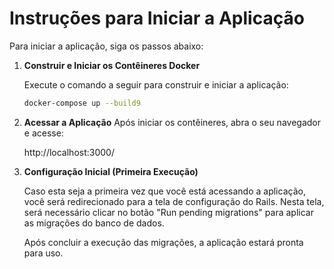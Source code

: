 # Instruções para Iniciar a Aplicação

Para iniciar a aplicação, siga os passos abaixo:

1. **Construir e Iniciar os Contêineres Docker**

   Execute o comando a seguir para construir e iniciar a aplicação:

   ```bash
   docker-compose up --build9
   ``````

2. **Acessar a Aplicação**
   Após iniciar os contêineres, abra o seu navegador e acesse:

   http://localhost:3000/

3. **Configuração Inicial (Primeira Execução)**

   Caso esta seja a primeira vez que você está acessando a aplicação, você será redirecionado para a tela de configuração do Rails. Nesta tela, será necessário clicar no botão "Run pending migrations" para aplicar as migrações do banco de dados.

   Após concluir a execução das migrações, a aplicação estará pronta para uso.